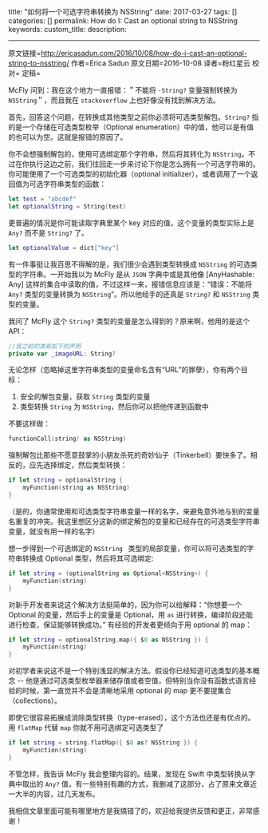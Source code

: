 title: "如何将一个可选字符串转换为 NSString"
date: 2017-03-27
tags: []
categories: []
permalink: How do I: Cast an optional string to NSString
keywords: 
custom_title: 
description: 

---
原文链接=http://ericasadun.com/2016/10/08/how-do-i-cast-an-optional-string-to-nsstring/
作者=Erica Sadun
原文日期=2016-10-08
译者=粉红星云
校对=
定稿=

<!--此处开始正文-->

McFly 问到：我在这个地方一直报错：＂不能将 `·String?` 变量强制转换为 `NSString`＂，而且我在 `stackoverflow` 上也好像没有找到解决方法。

首先，回答这个问题，在转换成其他类型之前你必须将可选类型解包。`String?` 指的是一个存储在可选类型枚举（Optional enumeration）中的值，他可以是有值的也可以为空。这就是报错的原因了。

你不会想强制解包的，使用可选绑定那个字符串，然后将其转化为 `NSString`。不过在你执行这边之前，我们往回走一步来讨论下你是怎么拥有一个可选字符串的。你可能使用了一个可选类型的初始化器（optional initializer），或者调用了一个返回值为可选字符串类型的函数：

```swift
let test = "abcdef"
let optionalString = String(test)
```

更普遍的情况是你可能读取字典里某个 key 对应的值，这个变量的类型实际上是 `Any?` 而不是 `String?` 了。

```swift
let optionalValue = dict["key"]
```

有一件事挺让我百思不得解的是，我们很少会遇到类型转换成 `NSString` 的可选类型的字符串。一开始我以为 McFly 是从 `JSON` 字典中或是其他像 [AnyHashable: Any] 这样的集合中读取的值，不过这样一来，报错信息应该是：“错误：不能将  `Any?` 类型的变量转换为 `NSString`”。所以他经手的还真是 `String?` 和 `NSString` 类型的变量。

我问了 McFly 这个 `String?` 类型的变量是怎么得到的？原来啊，他用的是这个 API：
```swift
//我之前的类有如下的声明
private var _imageURL: String?
```

无论怎样（忽略掉这里字符串类型的变量命名含有“URL”的罪孽），你有两个目标：
1. 安全的解包变量，获取 `String` 类型的变量
2. 类型转换 `String` 为 `NSString`，然后你可以把他传递到函数中

不要这样做：
```swift
functionCall(string! as NSString)
```

强制解包比那些不愿意鼓掌的小朋友杀死的奇妙仙子（Tinkerbell）要快多了。相反的，应先选择绑定，然后类型转换：
```swift
if let string = optionalString {
    myFunction(string as NSString)
}
```

（是的，你通常使用和可选类型字符串变量一样的名字，来避免意外地与别的变量名重复的冲突。我这里想区分这新的绑定解包的变量和已经存在的可选类型字符串变量，就没有用一样的名字）

想一步得到一个可选绑定的 `NSString ` 类型的局部变量，你可以将可选类型的字符串转换成 Optional<NSString> 类型，然后将其可选绑定:
```swift
if let string = (optionalString as Optional<NSString>) {
    myFunction(string)
}
```

对新手开发者来说这个解决方法挺简单的，因为你可以给解释：“你想要一个 Optional<NSString> 的变量，然后手上的变量是 Optional<String>，用 `as` 进行转换，编译阶段还能进行检查，保证能够转换成功。”
有经验的开发者更倾向于用 optional 的 map：
```swift
if let string = optionalString.map({ $0 as NSString }) {
    myFunction(string)
}
```

对初学者来说这不是一个特别浅显的解决方法。假设你已经知道可选类型的基本概念 -- 他是通过可选类型枚举器来储存值或者空值，但特别当你没有函数式语言经验的时候，第一直觉并不会是清晰地采用 optional 的 map 更不要提集合（collections）。

即使它很容易拓展成消除类型转换（type-erased），这个方法也还是有优点的。用 `flatMap` 代替 `map` 你就不用可选绑定可选类型了
```swift
if let string = string.flatMap({ $0 as? NSString }) {
    myFunction(string)
}
```

不管怎样，我告诉 McFly 我会整理内容的。结果，发现在 Swift 中类型转换从字典中取出的 `Any?` 值，有一些特别有趣的方式，我删减了这部分，占了原来文章近一大半的内容，过几天发布。

我相信文章里面可能有哪里地方是我搞错了的，欢迎给我提供反馈和更正，非常感谢！